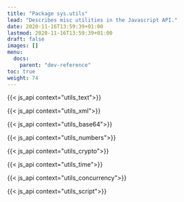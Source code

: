 ```yaml
---
title: "Package sys.utils"
lead: "Describes misc utilities in the Javascript API."
date: 2020-11-16T13:59:39+01:00
lastmod: 2020-11-16T13:59:39+01:00
draft: false
images: []
menu:
  docs:
    parent: "dev-reference"
toc: true
weight: 74
---
```


{{< js_api context="utils_text">}}

{{< js_api context="utils_xml">}}

{{< js_api context="utils_base64">}}

{{< js_api context="utils_numbers">}}

{{< js_api context="utils_crypto">}}

{{< js_api context="utils_time">}}

{{< js_api context="utils_concurrency">}}

{{< js_api context="utils_script">}}
